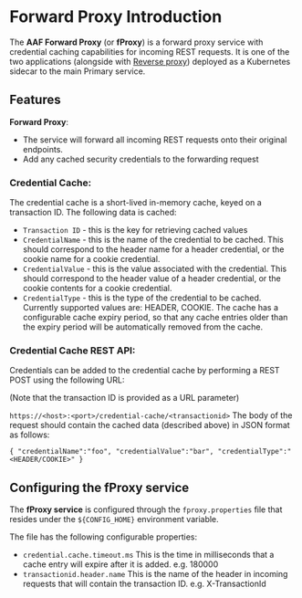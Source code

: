 # Forward Proxy Introduction

The **AAF Forward Proxy** (or **fProxy**) is a forward proxy service with credential caching capabilities for incoming REST requests. It is one of the two applications (alongside with [Reverse proxy][1]) deployed as a
Kubernetes sidecar to the main Primary service.

## Features

**Forward Proxy**:

* The service will forward all incoming REST requests onto their original endpoints.
* Add any cached security credentials to the forwarding request

### Credential Cache:
The credential cache is a short-lived in-memory cache, keyed on a transaction ID. The following data is cached:

* `Transaction ID` - this is the key for retrieving cached values
* `CredentialName` - this is the name of the credential to be cached.
          This should correspond to the header name for a header credential, or the cookie name for a cookie credential.
* `CredentialValue` - this is the value associated with the credential.
          This should correspond to the header value of a header credential, or the cookie contents for a cookie credential.
* `CredentialType` - this is the type of the credential to be cached. Currently supported values are: HEADER, COOKIE.
          The cache has a configurable cache expiry period, so that any cache entries older than the expiry period will be automatically removed from the cache.
		  
### Credential Cache REST API:
Credentials can be added to the credential cache by performing a REST POST using the following URL:

(Note that the transaction ID is provided as a URL parameter)

`https://<host>:<port>/credential-cache/<transactionid>`
The body of the request should contain the cached data (described above) in JSON format as follows:

```
{ "credentialName":"foo", "credentialValue":"bar", "credentialType":"<HEADER/COOKIE>" }
```

## Configuring the fProxy service
The **fProxy service** is configured through the `fproxy.properties` file that resides under the `${CONFIG_HOME}` environment variable.

The file has the following configurable properties:

- `credential.cache.timeout.ms`	This is the time in milliseconds that a cache entry will expire after it is added. e.g. 180000
- `transactionid.header.name`	This is the name of the header in incoming requests that will contain the transaction ID. e.g. X-TransactionId


[1]: ../rproxy/README.md
